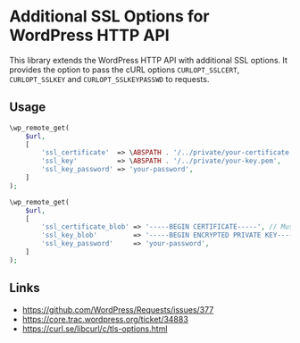 # Additional SSL Options for WordPress HTTP API

This library extends the WordPress HTTP API with additional SSL options. It provides the option to pass the cURL options `CURLOPT_SSLCERT`, `CURLOPT_SSLKEY` and `CURLOPT_SSLKEYPASSWD` to requests.

## Usage

```php
\wp_remote_get(
	$url,
	[
		'ssl_certificate'  => \ABSPATH . '/../private/your-certificate.pem',
		'ssl_key'          => \ABSPATH . '/../private/your-key.pem',
		'ssl_key_password' => 'your-password', 
	]
);
```

```php
\wp_remote_get(
	$url,
	[
		'ssl_certificate_blob' => '-----BEGIN CERTIFICATE-----', // Must be a full SSL certificate string.
		'ssl_key_blob'         => '-----BEGIN ENCRYPTED PRIVATE KEY-----', // Must be a full SSL key string.
		'ssl_key_password'     => 'your-password', 
	]
);
```

## Links

- https://github.com/WordPress/Requests/issues/377
- https://core.trac.wordpress.org/ticket/34883
- https://curl.se/libcurl/c/tls-options.html
